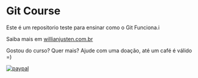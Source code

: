 # Git Course

Este é um repositorio teste para ensinar como o Git Funciona.i

Saiba mais em [willianjusten.com.br](willianjusten.com.br)

Gostou do curso? Quer mais? Ajude com uma doação, até um café é válido =)

[![paypal](https://www.paypalobjects.com/en_US/i/btn/btn_donateCC_LG.gif)](https://www.paypal.com/cgi-bin/webscr?cmd=sxclick&hosted_button_id=UTMFZUHX6EUGE)
